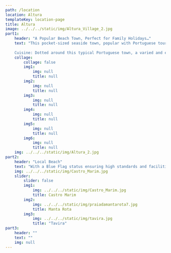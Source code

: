 ```yaml
---
path: /location
location: Altura
templateKey: location-page
title: Altura
image: ../../../static/img/Altura_Village_2.jpg
part1: 
    header: "A Popular Beach Town, Perfect for Family Holidays…"
    text: "This pocket-sized seaside town, popular with Portuguese tourists, offers expansive dune backed Blue Flag beaches and an array of tempting eateries, serving freshly caught fish and seafood. Unassuming and conveniently located between charming Tavira and the handsome frontier town of Vila Real do Santo António, Altura is ideally positioned to enjoy the many attractions of this lesser-known part of the Algarve. With a choice of supermarkets, cafes, bars, restaurants and other amenities at your doorstep, then use of a car is not essential while airport transfers can be easily arranged
    
    Cuisine: Dotted around this typical Portuguese town, a varied and enticing mix of restaurants serve sumptuous dishes, many with very reasonably priced ‘dish of the day’ offerings. At the beach, two popular beach eateries compete for your attention by the long boardwalk down to the shoreline, while at nearby exclusive Praia Verde, refined dining can be found enjoying tremendous ocean views."
    collage:
        collage: false
        img1: 
            img: null
            title: null
        img2: 
            img: null
            title: null
        img3: 
            img: null
            title: null
        img4: 
            img: null
            title: null
        img5: 
            img: null
            title: null
        img6: 
            img: null
            title: null
    img: ../../../static/img/Altura_2.jpg
part2:
    header: "Local Beach"
    text: "With a Blue Flag status ensuring high standards and facilities, and with a softly sloping shelf into the clean blue waters of the Atlantic Ocean, then it is clear to see why Altura is a popular family destination. Stretching East, long walks can be taken along the soft shoreline taking in the other equally splendid beaches of Praia Verde and Cabeco, then onto ever popular Monte Gordo. Heading West, the sands stretch as far as the eye can see, merging effortlessly into the vast Ria Formosa Natural Park. The summer brings a super selection of water sports."
    img: ../../../static/img/Castro_Marim.jpg
    slider:
        slider: false
        img1: 
            img: ../../../static/img/Castro_Marim.jpg
            title: Castro Marim
        img2: 
            img: ../../../static/img/praiadamantarota7.jpg
            title: Manta Rota
        img3: 
            img: ../../../static/img/tavira.jpg
            title: "Tavira"
part3:
    header: ""
    text: ""
    img: null
---
```

